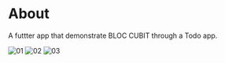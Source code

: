# About

A futtter app that demonstrate BLOC CUBIT through a Todo app.

![01](https://user-images.githubusercontent.com/29814255/142225114-de6aa90d-554c-442b-9f05-43883e688421.png)
![02](https://user-images.githubusercontent.com/29814255/142225129-0053dcc6-a5a2-44ff-ab30-acacf2ef34fe.png)
![03](https://user-images.githubusercontent.com/29814255/142225141-b97e0b25-a6e5-4ae2-ba03-ab17433e8547.png)
